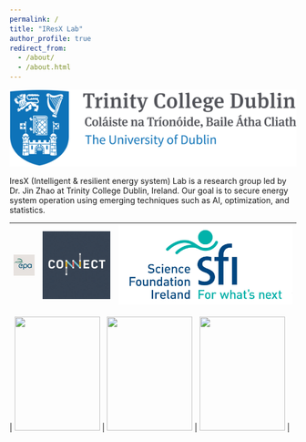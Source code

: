 ```yaml
---
permalink: /
title: "IResX Lab"
author_profile: true
redirect_from: 
  - /about/
  - /about.html
---
```


![](https://github.com/JinZhaoTCD/JinZhaoTCD.github.io/blob/master/images/TCD_logo.png)

IresX (Intelligent & resilient energy system) Lab is a research group led by Dr. Jin Zhao at Trinity College Dublin, Ireland.
Our goal is to secure energy system operation using emerging techniques such as AI, optimization, and statistics.


| ![](https://github.com/JinZhaoTCD/JinZhaoTCD.github.io/blob/master/images/EPA_logo.jpg) | ![](https://github.com/JinZhaoTCD/JinZhaoTCD.github.io/blob/master/images/Connect_logo.jpg) | ![](https://github.com/JinZhaoTCD/JinZhaoTCD.github.io/blob/master/images/SFI_logo.jpg) |
|---|---|---|

| <img src="EPA_logo.jpg" width="150" height="200"> | <img src="Connect_logo.jpg" width="150" height="200"> | <img src="SFI_logo.jpg" width="150" height="200"> |
